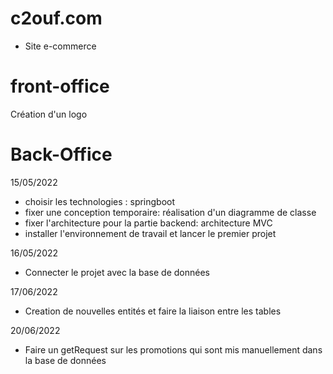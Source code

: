 # c2ouf.com
- Site e-commerce

# front-office
Création d'un logo 

























# Back-Office
15/05/2022
- choisir les technologies : springboot
- fixer une conception temporaire: réalisation d'un diagramme de classe
- fixer l'architecture pour la partie backend: architecture MVC 
- installer l'environnement de travail et lancer le premier projet

16/05/2022
- Connecter le projet avec la base de données

17/06/2022
- Creation de nouvelles entités et faire la liaison entre les tables 

20/06/2022
- Faire un getRequest sur les promotions qui sont mis manuellement dans la base de données






























